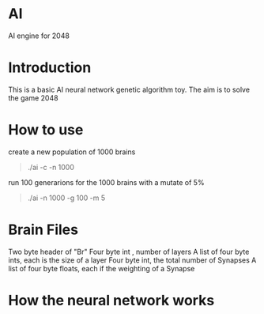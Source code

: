 # AI
AI engine for 2048

# Introduction
This is a basic AI neural network genetic algorithm toy.
The aim is to solve the game 2048


# How to use

create a new population of 1000 brains 
> ./ai -c -n 1000

run 100 generarions for the 1000 brains with a mutate of 5%
> ./ai -n 1000 -g 100 -m 5



# Brain Files
Two byte header of "Br"
Four byte int , number of layers
A list of four byte ints, each is the size of a layer
Four byte int, the total number of Synapses
A list of four byte floats, each if the weighting of a Synapse



# How the neural network works


